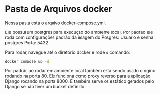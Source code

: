 # Pasta de Arquivos docker

Nessa pasta está o arquivo docker-compose.yml. 

Ele possui um postgres para execução do ambiente local. Por padrão ele roda com configurações padrão da imagem do Posgres:
Usuário e senha: postgres
Porta: 5432

Para rodar, navegue até o diretório docker e rode o comando:

```bash
docker compose up -d
```

Por padrão ao rodar em ambiente local também está sendo usado o nginx rodando na porta 80.
Ele funciona como proxy reverso para a aplicação Django rodando na porta 8000.
E também serve os estático gerados pelo Django se não tiver um bucket definido.
